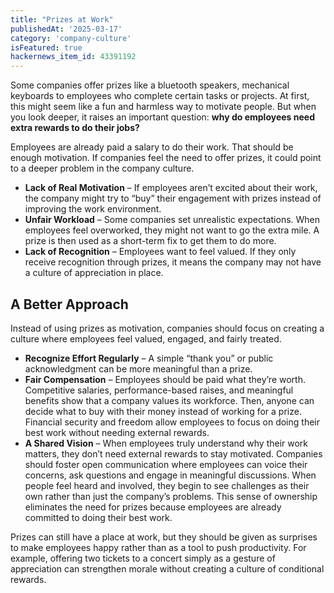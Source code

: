 ```yaml
---
title: "Prizes at Work"
publishedAt: '2025-03-17'
category: 'company-culture'
isFeatured: true
hackernews_item_id: 43391192
---
```


Some companies offer prizes like a bluetooth speakers, mechanical keyboards to employees who complete certain tasks or projects. At first, this might seem like a fun and harmless way to motivate people. But when you look deeper, it raises an important question: **why do employees need extra rewards to do their jobs?**

Employees are already paid a salary to do their work. That should be enough motivation. If companies feel the need to offer prizes, it could point to a deeper problem in the company culture.

- **Lack of Real Motivation** – If employees aren’t excited about their work, the company might try to “buy” their engagement with prizes instead of improving the work environment.
- **Unfair Workload** – Some companies set unrealistic expectations. When employees feel overworked, they might not want to go the extra mile. A prize is then used as a short-term fix to get them to do more.
- **Lack of Recognition** – Employees want to feel valued. If they only receive recognition through prizes, it means the company may not have a culture of appreciation in place.

## A Better Approach

Instead of using prizes as motivation, companies should focus on creating a culture where employees feel valued, engaged, and fairly treated.

- **Recognize Effort Regularly** – A simple “thank you” or public acknowledgment can be more meaningful than a prize.
- **Fair Compensation** – Employees should be paid what they’re worth. Competitive salaries, performance-based raises, and meaningful benefits show that a company values its workforce. Then, anyone can decide what to buy with their money instead of working for a prize. Financial security and freedom allow employees to focus on doing their best work without needing external rewards.
- **A Shared Vision** – When employees truly understand why their work matters, they don’t need external rewards to stay motivated. Companies should foster open communication where employees can voice their concerns, ask questions and engage in meaningful discussions. When people feel heard and involved, they begin to see challenges as their own rather than just the company’s problems. This sense of ownership eliminates the need for prizes because employees are already committed to doing their best work.


Prizes can still have a place at work, but they should be given as surprises to make employees happy rather than as a tool to push productivity. For example, offering two tickets to a concert simply as a gesture of appreciation can strengthen morale without creating a culture of conditional rewards.